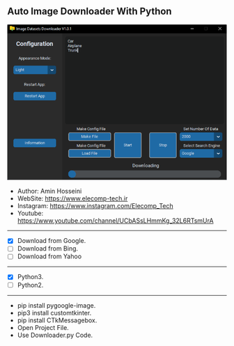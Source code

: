 ## Auto Image Downloader With Python


![App Photo](https://github.com/Amin98Hosseini/Auto_Image_Downloader/blob/main/App_Photo.png?raw=true)

*	Author:     Amin Hosseini
*	WebSite:    https://www.elecomp-tech.ir
*	Instagram:  https://www.instagram.com/Elecomp_Tech
*	Youtube:    https://www.youtube.com/channel/UCbASsLHmmKg_32L6RTsmUrA
--------------------------------------------------------------------------------
* [x] Download from Google.
* [ ] Download from Bing.
* [ ] Download from Yahoo
--------------------------------------------------------------------------------
* [x] Python3.
* [ ] Python2.
--------------------------------------------------------------------------------      
* pip install pygoogle-image.
* pip3 install customtkinter.
* pip install CTkMessagebox.
* Open Project File.
* Use Downloader.py Code. 
